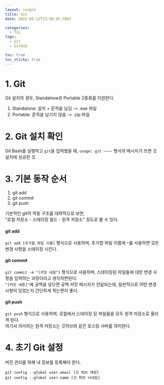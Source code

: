 ```yaml
---
layout: single
title: Git
date: 2022-05-12T13:58:45.786Z

categories:
  - TIL
tags:
  - Git
  - GitHub

toc: true
toc_sticky: true
---
```


# 1. Git
Git 설치의 경우, Standalnoe과 Portable 2종류를 지원한다.  
1. Standalone: 설치 + 흔적을 남김 -> .exe 파일
2. Portable: 흔적을 남기지 않음 -> .zip 파일

# 2. Git 설치 확인
Git Bash를 실행하고 `git`을 입력했을 때, `usage: git ~~~~` 형식의 메시지가 뜨면 깃 설치에 성공한 것.  

# 3. 기본 동작 순서
1. git add
2. git commit
3. git push

기본적인 git의 작동 구조를 대략적으로 보면,  
"로컬 저장소 - 스테이징 필드 - 원격 저장소" 정도로 볼 수 있다.
#### git add
`git add [추가할 파일 이름]` 형식으로 사용하며, 추가할 파일 이름에 `*`를 사용하면 모든 변경 사항을 스테이징 시킨다.
#### git commit
`git commit -m "[커밋 내용"]` 형식으로 사용하며, 스테이징된 파일들에 대한 변경 사항을 입력하는 과정이라고 생각하면된다.  
`"[커밋 내용]"`에 공백을 넣으면 공백 커밋 메시지가 전달되는데, 일반적으로 어떤 변경 사항이 있었는지 간단하게 적는편이 좋다.
#### git push
`git push` 형식으로 사용하며, 로컬에서 스테이징 된 파일들을 모두 원격 저장소로 올리게 된다.  
여기서 의미하는 원격 저장소는 깃허브와 같은 호스팅 서버를 의미한다.

# 4. 초기 Git 설정
버전 관리를 위해 내 정보를 등록해야 한다.  
```
git config --global user.email [깃 허브 계정]
git config --global user.name [깃 허브 닉네임]
```